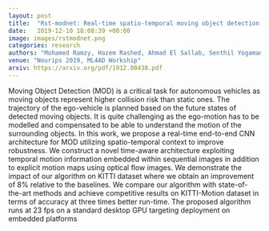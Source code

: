 ```yaml
---
layout: post
title:  "Rst-modnet: Real-time spatio-temporal moving object detection for autonomous driving"
date:   2019-12-10 18:08:39 +00:00
image: images/rstmodnet.png
categories: research
authors: "Mohamed Ramzy, Hazem Rashed, Ahmad El Sallab, Senthil Yogamani"
venue: "Neurips 2019, ML4AD Workship"
arxiv: https://arxiv.org/pdf/1912.00438.pdf
---
```


Moving Object Detection (MOD) is a critical task for autonomous vehicles as
moving objects represent higher collision risk than static ones. The trajectory of the
ego-vehicle is planned based on the future states of detected moving objects. It is
quite challenging as the ego-motion has to be modelled and compensated to be able
to understand the motion of the surrounding objects. In this work, we propose a
real-time end-to-end CNN architecture for MOD utilizing spatio-temporal context
to improve robustness. We construct a novel time-aware architecture exploiting
temporal motion information embedded within sequential images in addition to
explicit motion maps using optical flow images. We demonstrate the impact of our
algorithm on KITTI dataset where we obtain an improvement of 8% relative to the
baselines. We compare our algorithm with state-of-the-art methods and achieve
competitive results on KITTI-Motion dataset in terms of accuracy at three times
better run-time. The proposed algorithm runs at 23 fps on a standard desktop GPU
targeting deployment on embedded platforms